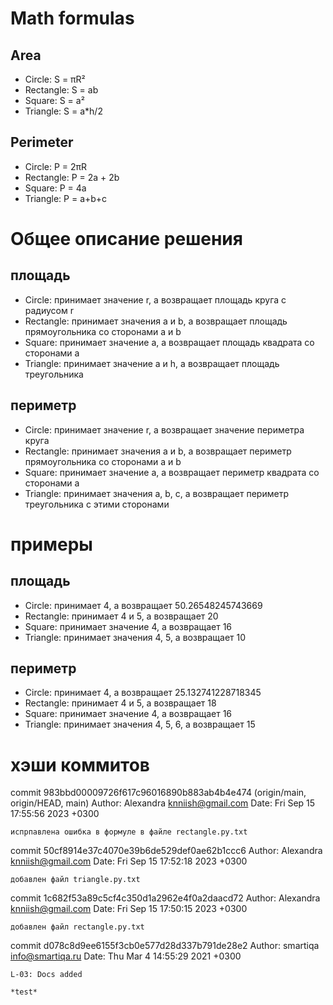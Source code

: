 # Math formulas
## Area
- Circle: S = πR²
- Rectangle: S = ab
- Square: S = a²
- Triangle: S = a*h/2

## Perimeter
- Circle: P = 2πR
- Rectangle: P = 2a + 2b
- Square: P = 4a
- Triangle: P = a+b+c

# Общее описание решения 
## площадь 
- Circle: принимает значение r, а возвращает площадь круга с радиусом r
- Rectangle: принимает значения a и b, а возвращает площадь прямоугольника со сторонами a и b
- Square: принимает значение а, а возвращает площадь квадрата со сторонами а
- Triangle: принимает значение а и h, а возвращает площадь треугольника

## периметр
- Circle: принимает значение r,  а возвращает значение периметра круга
- Rectangle: принимает значения a и b, а возвращает периметр прямоугольника со сторонами a и b
- Square: принимает значение а, а возвращает периметр квадрата со сторонами а
- Triangle: принимает значения a, b, c, а возвращает периметр треугольника с этими сторонами

# примеры
## площадь 
- Circle: принимает 4,  а возвращает 50.26548245743669
- Rectangle: принимает 4 и 5, а возвращает 20
- Square: принимает значение 4, а возвращает 16
- Triangle: принимает значения 4, 5, а возвращает 10

## периметр
- Circle: принимает 4,  а возвращает 25.132741228718345
- Rectangle: принимает 4 и 5, а возвращает 18
- Square: принимает значение 4, а возвращает 16
- Triangle: принимает значения 4, 5, 6, а возвращает 15

# хэши коммитов 

commit 983bbd00009726f617c96016890b883ab4b4e474 (origin/main, origin/HEAD, main)
Author: Alexandra <knniish@gmail.com>
Date:   Fri Sep 15 17:55:56 2023 +0300

    испрпавлена ошибка в формуле в файле rectangle.py.txt

commit 50cf8914e37c4070e39b6de529def0ae62b1ccc6
Author: Alexandra <knniish@gmail.com>
Date:   Fri Sep 15 17:52:18 2023 +0300

    добавлен файл triangle.py.txt

commit 1c682f53a89c5cf4c350d1a2962e4f0a2daacd72
Author: Alexandra <knniish@gmail.com>
Date:   Fri Sep 15 17:50:15 2023 +0300

    добавлен файл rectangle.py.txt

commit d078c8d9ee6155f3cb0e577d28d337b791de28e2
Author: smartiqa <info@smartiqa.ru>
Date:   Thu Mar 4 14:55:29 2021 +0300

    L-03: Docs added

    *test*
